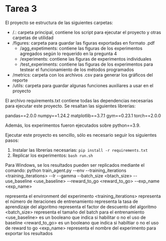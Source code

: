 # Tarea 3

El proyecto se estructura de las siguientes carpetas:

- /.: carpeta principal, contiene los script para ejecutar el proyecto y otras carpetas de utilidad
- /figures: carpeta para guardar las figuras exportadas en formato .pdf
    - /agg_expetiments: contiene las figuras de los experimentos agregados según lo requerido en la pregunta 4
    - /experiments: contiene las figuras de experimentos individuales
    - /test_experiments: contiene las figuras de los experimentos para testear el funcionamiento de los métodos programados
- /metrics: carpeta con los archivos .csv para generar los gráficos del reporte
- /utils: carpeta para guardar algunas funciones auxiliares a usar en el proyecto

El archivo requirements.txt contiene todas las dependencias necesarias para ejecutar este proyecto. Se resaltan las siguientes librerías:

pandas==2.0.0
numpy==1.24.2
matplotlib==3.7.1
gym==0.23.1
torch==2.0.0

Además, los experimentos fueron ejecutados sobre python==3.9.

Ejecutar este proyecto es sencillo, sólo es necesario seguir los siguientes pasos:

1. Instalar las librerías necesarias: `pip install -r requirements.txt`
2. Replicar los experimentos: `bash run.sh`

Para Windows, se los resultados pueden ser replicados mediante el comando:
python train_agent.py --env <env> --training_iterations <training_iterations> --lr <lr> --gamma <gamma> --batch_size <btach_size> --use_baseline <use_baseline> --reward_to_go <reward_to_go> --exp_name <exp_name>

<env> representa el environment del experimento
<training_iterations> representa el número de iteraciones de entrenamiento
<lr> representa la tasa de aprendizaje del algoritmo
<gamma> representa el factor de descuento del algoritmo
<batch_size> representa el tamaño del batch para el entrenamiento
<use_baseline> es un booleano que indica si habilitar o no el uso de baseline
<reward_to_go> es un booleano que indica si habiltiar o no el uso de reward to go
<exp_name> representa el nombre del experimento para exportar los resultados